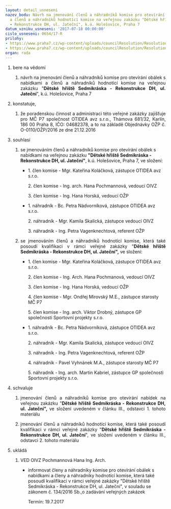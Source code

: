 ```yaml
---
layout: detail_usneseni
nazev_bodu: Návrh na jmenování členů a náhradníků komise pro otevírání obálek s nabídkami
  a členů a náhradníků hodnotící komise na veřejnou zakázku "Dětské hřiště Sedmikráska
  - Rekonstrukce DH, ul. Jateční", k.ú. Holešovice, Praha 7
datum_vzniku_usneseni: '2017-07-18 00:00:00'
cislo_usneseni: 0654/17-R
prilohy:
- https://www.praha7.cz/wp-content/uploads/councilResolution/Resolutions/29326/export/1Duvodovazprava~226389.doc
- https://www.praha7.cz/wp-content/uploads/councilResolution/Resolutions/29326/export/export~295663.pdf
organ: rada
---
```

<ol class="urzList_view" id="urzList">
<li id="" class="urzClass1"><span name="1">bere na vědomí</span> 
<ol class="urzOlClass">
<li id="" class="urzClass2" style="TEXT-ALIGN: justify"><span><p style="text-align: justify;" data-mce-style="text-align: justify;">návrh na jmenování členů a náhradníků komise pro otevírání obálek s nabídkami a členů a náhradníků hodnotící komise na veřejnou zakázku "<strong>Dětské hřiště Sedmikráska - Rekonstrukce DH, ul. Jateční</strong>", k.ú. Holešovice, Praha 7</p></span></li></ol></li>
<li id="" class="urzClass1"><span name="50">konstatuje,</span> 
<ol class="urzOlClass">
<li id="" class="urzClass2" style="TEXT-ALIGN: justify"><span><p style="TEXT-ALIGN: justify" data-mce-style="text-align: justify;">že poradenskou činnost a administraci této veřejné zakázky zajišťuje pro MČ P7 společnost OTIDEA avz s.r.o., Thámova 681/32, Karlín, 186 00 Praha 8, IČO: 04682378, a to na základě Objednávky OŽP č. O-0110/OŽP/2016 ze dne 21.12.2016<br></p></span></li></ol></li>
<li id="" class="urzClass1"><span name="26">souhlasí</span> 
<ol class="urzOlClass">
<li id="" class="urzClass2" style="text-align: left;"><span><p>se jmenováním členů a náhradníků komise pro otevírání obálek s nabídkami na veřejnou zakázku <strong>"Dětské hřiště Sedmikráska - Rekonstrukce DH, ul. Jateční"</strong>, k.ú. Holešovice, Praha 7, ve složení:</p></span>
<ul class="urzUlClass">
<li id="" class="urzClass3" style="TEXT-ALIGN: left"><span><p>1. člen komise - Mgr. Kateřina Koláčková, zástupce OTIDEA avz s.r.o.</p><p>2. člen komise - Ing. arch. Hana Pochmannová, vedoucí OIVZ</p><p>3. člen komise - Ing. Hana Horská, vedoucí OŽP</p></span></li>
<li id="" class="urzClass3" style="TEXT-ALIGN: left"><span><p>1. náhradník - Bc. Petra Nádvorníková, zástupce OTIDEA avz s.r.o.</p><p>2. náhradník - Mgr. Kamila Skalická, zástupce vedoucí OIVZ</p><p>3. náhradník - Ing. Petra Vagenknechtová, referent OŽP<br></p></span></li></ul></li>
<li id="" class="urzClass2" style="TEXT-ALIGN: justify"><span><p style="TEXT-ALIGN: justify" data-mce-style="text-align: justify;">se jmenováním členů a náhradníků hodnotící komise, která také posoudí kvalifikaci v rámci veřejné zakázky "<strong style="TEXT-ALIGN: justify" data-mce-style="text-align: justify;">Dětské hřiště Sedmikráska - Rekonstrukce DH, ul. Jateční",</strong> ve složení:</p></span>
<ul class="urzUlClass">
<li id="" class="urzClass3" style="TEXT-ALIGN: left"><span><p>1. člen komise - Mgr. Kateřina Koláčková, zástupce OTIDEA avz s.r.o.</p><p>2. člen komise - Ing. Arch. Hana Pochmanová, vedoucí OIVZ</p><p>3. člen komise - Ing. Hana Horská, vedoucí OŽP<br></p><p>4. člen komise - Mgr. Ondřej Mirovský M.E., zástupce starosty MČ P7</p><p>5. člen komise - Ing. arch. Viktor Drobný, zástupce GP společnosti Sportovní projekty s.r.o.<br></p></span></li>
<li id="" class="urzClass3" style="TEXT-ALIGN: left"><span><p>1. náhradník - Bc. Petra Nádvorníková, zástupce OTIDEA avz s.r.o.</p><p>2. náhradník - Mgr. Kamila Skalická, zástupce vedoucí OIVZ<br></p><p>3. náhradník - Ing. Petra Vagenknechtová, referent OŽP<br></p><p>4. náhradník - Pavel Vyhnánek M.A., zástupce starosty MČ P7<br></p><p>5. náhradník - Ing. arch. Martin Kabriel, zástupce GP společnosti Sportovní projekty s.r.o.<br></p></span></li></ul></li></ol></li>
<li id="" class="urzClass1"><span name="24">schvaluje</span> 
<ol class="urzOlClass">
<li id="" class="urzClass2" style="TEXT-ALIGN: justify"><span><p style="TEXT-ALIGN: justify" data-mce-style="text-align: justify;">jmenování členů a náhradníků komise pro otevírání nabídek na veřejnou zakázku "<strong>Dětské hřiště Sedmikráska - Rekonstrukce DH, ul. Jateční", </strong>ve složení uvedeném v článku III., odstavci 1. tohoto materiálu</p></span></li>
<li id="" class="urzClass2" style="TEXT-ALIGN: justify"><span><p style="TEXT-ALIGN: justify" data-mce-style="text-align: justify;">jmenování členů a náhradníků hodnotící komise, která také posoudí kvalifikaci v rámci veřejné zakázky "<strong></strong><strong>Dětské hřiště Sedmikráska - Rekonstrukce DH, ul. Jateční</strong>", ve složení uvedeném v článku III., odstavci 2. tohoto materiálu</p></span></li></ol></li><li class="urzClass1" id="urzUkoly"><span name="1">ukládá</span><ol class="urzOlClass"><li class="urzClass2"><span><p>VED OIVZ Pochmannová Hana Ing. Arch.</p></span><ul class="urzUlClass"><li class="urzClass3"><span><p>informovat členy a náhradníky komise pro otevírání obálek s nabídkami a členy a náhradníky hodnotící komise, která také posoudí kvalifikaci v rámci veřejné zakázky "Dětské hřiště Sedmikráska - Rekonstrukce DH, ul. Jateční", v souladu se zákonem č. 134/2016 Sb.,o zadávání veřejných zakázek</p></span><span class="urzUkolTermin">  Termín:&nbsp;19.7.2017</span></li></ul></li></ol></li>
</ol>